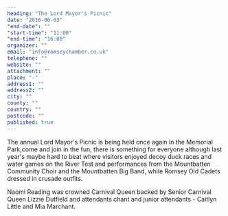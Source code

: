 ```yaml
---
heading: "The Lord Mayor's Picnic"
date: "2016-06-03"
"end-date": ""
"start-time": "11:00"
"end-time": "16:00"
organizer: ""
email: "info@romseychamber.co.uk"
telephone: ""
website: ""
attachment: ""
place: "-"
address1: ""
address2: ""
city: ""
county: ""
country: ""
postcode: ""
published: true
---
```


The annual Lord Mayor's Picnic is being held once again in the Memorial Park,come and join in the fun, there is something for everyone although last year's maybe hard to beat where visitors enjoyed decoy duck races and water games on the River Test and performances from the Mountbatten Community Choir and the Mountbatten Big Band, while Romsey Old Cadets dressed in crusade outfits.

Naomi Reading was crowned Carnival Queen backed by Senior Carnival Queen Lizzie Dutfield and attendants chant and junior attendants - Caitlyn Little and Mia Marchant.

